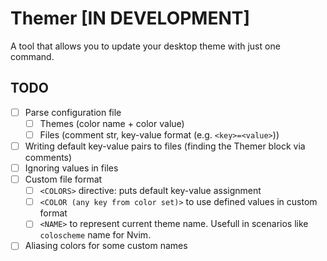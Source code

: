# Themer [IN DEVELOPMENT]
A tool that allows you to update your desktop theme with just one command.

## TODO
- [ ] Parse configuration file
  - [ ] Themes (color name + color value)
  - [ ] Files (comment str, key-value format (e.g. `<key>=<value>`))
- [ ] Writing default key-value pairs to files (finding the Themer block via comments)
- [ ] Ignoring values in files
- [ ] Custom file format
  - [ ] `<COLORS>` directive: puts default key-value assignment
  - [ ] `<COLOR (any key from color set)>` to use defined values in custom format
  - [ ] `<NAME>` to represent current theme name. Usefull in scenarios like `coloscheme` name for Nvim.
- [ ] Aliasing colors for some custom names 
